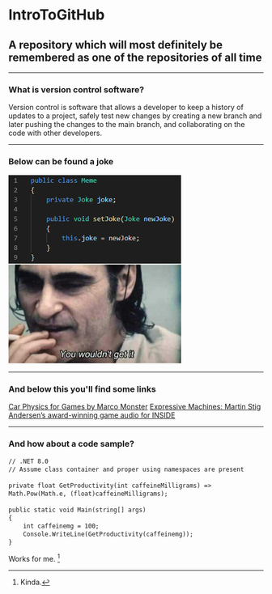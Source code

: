 # IntroToGitHub

## A repository which will most definitely be remembered as one of the repositories of all time

---

### What is version control software?

Version control is software that allows a developer to keep a history of updates to a project, safely test new changes by creating a new branch and later pushing the changes to the main branch, and collaborating on the code with other developers.

---

### Below can be found a joke

![A joke](Private_Joke.jpeg)

---

### And below this you'll find some links

[Car Physics for Games by Marco Monster](https://www.asawicki.info/Mirror/Car%20Physics%20for%20Games/Car%20Physics%20for%20Games.html)
[Expressive Machines: Martin Stig Andersen’s award-winning game audio for INSIDE](https://blog.prosoundeffects.com/expressive-machines-martin-stig-andersens-award-winning-game-audio-for-inside#:~:text=Discover%20how%20game%20sound%20designer,of%20Playdead's%20hit%20game%20INSIDE.)

---

### And how about a code sample?

```
// .NET 8.0
// Assume class container and proper using namespaces are present

private float GetProductivity(int caffeineMilligrams) => Math.Pow(Math.e, (float)caffeineMilligrams);

public static void Main(string[] args)
{
    int caffeinemg = 100;
    Console.WriteLine(GetProductivity(caffeinemg));
}
```

Works for me. [^1]

[^1]: Kinda.